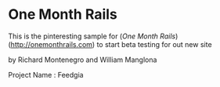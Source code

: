 # One Month Rails

This is the pinteresting sample for 
(*One Month Rails*)(http://onemonthrails.com) to start beta testing for out new site

by Richard Montenegro and William Manglona

Project Name : Feedgia